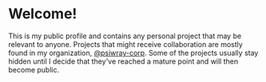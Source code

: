 # Welcome!

This is my public profile and contains any personal project that may
be relevant to anyone. Projects that might receive collaboration are
mostly found in my organization,
[@psiwray-corp](https://github.com/psiwray-corp).
Some of the projects usually stay hidden until I decide that they've
reached a mature point and will then become public.
